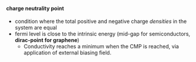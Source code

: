#### charge neutrality point
- condition where the total positive and negative charge *densities* in the system are equal
- fermi level is close to the intrinsic energy (mid-gap for semiconductors, **dirac-point for graphene**)
	- Conductivity reaches a minimum when the CMP is reached, via application of external biasing field. 